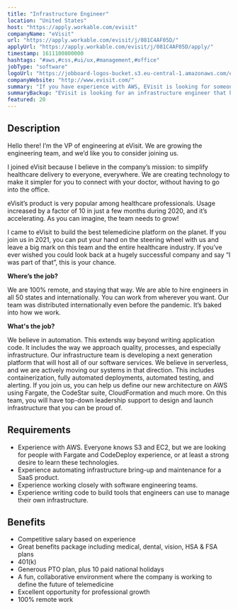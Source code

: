 ```yaml
---
title: "Infrastructure Engineer"
location: "United States"
host: "https://apply.workable.com/evisit"
companyName: "eVisit"
url: "https://apply.workable.com/evisit/j/081C4AF05D/"
applyUrl: "https://apply.workable.com/evisit/j/081C4AF05D/apply/"
timestamp: 1611100800000
hashtags: "#aws,#css,#ui/ux,#management,#office"
jobType: "software"
logoUrl: "https://jobboard-logos-bucket.s3.eu-central-1.amazonaws.com/evisit"
companyWebsite: "http://www.evisit.com/"
summary: "If you have experience with AWS, EVisit is looking for someone with your knowledge."
summaryBackup: "EVisit is looking for an infrastructure engineer that has experience in: #aws, #css, #ui/ux."
featured: 20
---
```


## Description

Hello there! I’m the VP of engineering at eVisit. We are growing the engineering team, and we’d like you to consider joining us.

I joined eVisit because I believe in the company’s mission: to simplify healthcare delivery to everyone, everywhere. We are creating technology to make it simpler for you to connect with your doctor, without having to go into the office.

eVisit’s product is very popular among healthcare professionals. Usage increased by a factor of 10 in just a few months during 2020, and it’s accelerating. As you can imagine, the team needs to grow!

I came to eVisit to build the best telemedicine platform on the planet. If you join us in 2021, you can put your hand on the steering wheel with us and leave a big mark on this team and the entire healthcare industry. If you’ve ever wished you could look back at a hugely successful company and say “I was part of that”, this is your chance.

**Where’s the job?**

We are 100% remote, and staying that way. We are able to hire engineers in all 50 states and internationally. You can work from wherever you want. Our team was distributed internationally even before the pandemic. It’s baked into how we work.

**What's the job?**

We believe in automation. This extends way beyond writing application code. It includes the way we approach quality, processes, and especially infrastructure. Our infrastructure team is developing a next generation platform that will host all of our software services. We believe in serverless, and we are actively moving our systems in that direction. This includes containerization, fully automated deployments, automated testing, and alerting. If you join us, you can help us define our new architecture on AWS using Fargate, the CodeStar suite, CloudFormation and much more. On this team, you will have top-down leadership support to design and launch infrastructure that you can be proud of.

## Requirements

*   Experience with AWS. Everyone knows S3 and EC2, but we are looking for people with Fargate and CodeDeploy experience, or at least a strong desire to learn these technologies.
*   Experience automating infrastructure bring-up and maintenance for a SaaS product.
*   Experience working closely with software engineering teams.
*   Experience writing code to build tools that engineers can use to manage their own infrastructure.

## Benefits

*   Competitive salary based on experience
*   Great benefits package including medical, dental, vision, HSA & FSA plans
*   401(k)
*   Generous PTO plan, plus 10 paid national holidays
*   A fun, collaborative environment where the company is working to define the future of telemedicine
*   Excellent opportunity for professional growth
*   100% remote work
